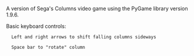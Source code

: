 A version of Sega's Columns video game using the PyGame library version 1.9.6.

Basic keyboard controls:

      Left and right arrows to shift falling columns sideways
  
      Space bar to "rotate" column
